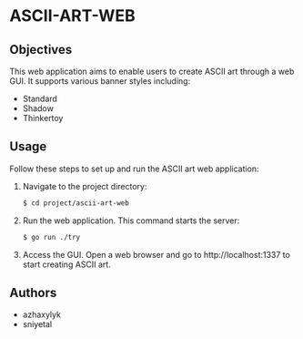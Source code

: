 # **ASCII-ART-WEB**

## Objectives

This web application aims to enable users to create ASCII art through a web GUI. It supports various banner styles including:

- Standard
- Shadow
- Thinkertoy


## Usage

Follow these steps to set up and run the ASCII art web application:

1. Navigate to the project directory:

    ```bash
    $ cd project/ascii-art-web
    ```

2. Run the web application. This command starts the server:

    ```bash
    $ go run ./try
    ```

3. Access the GUI. Open a web browser and go to http://localhost:1337 to start creating ASCII art.

## Authors

- azhaxylyk
- sniyetal
